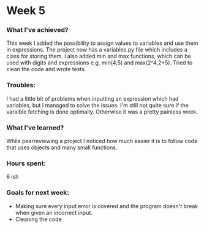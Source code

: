 # Week 5
### What I've achieved?
This week I added the possibility to assign values to variables and use them in expressions. The project now has a variables.py file which includes a class for storing them. I also added min and max functions, which can be used with digits and expressions e.g. min(4,5) and max(2^4,2+5). Tried to clean the code and wrote tests.

### Troubles: 
I had a little bit of problems when inputting an expression which had variables, but I managed to solve the issues. I'm still not quite sure if the varaible fetching is done optimally. Otherwise it was a pretty painless week. 
### What I've learned?
While peerreviewing a project I noticed how much easier it is to follow code that uses objects and many small functions.
### Hours spent:
6 ish
### Goals for next week:
- Making sure every input error is covered and the program doesn't break when given an incorrect input.
- Cleaning the code
